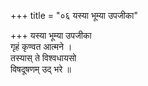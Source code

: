 +++
title = "०६ यस्या भूम्या उपजीका"

+++
यस्या भूम्या उपजीका  
गृहं कृण्वत आत्मने ।  
तस्यास् ते विश्वधायसो  
विषदूषणम् उद् भरे ॥